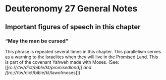 # Deuteronomy 27 General Notes
## Important figures of speech in this chapter

### “May the man be cursed”
This phrase is repeated several times in this chapter. This parallelism serves as a warning to the Israelites when they will live in the Promised Land. This is part of the covenant Yahweh made with Moses. (See: [[rc://*/tw/dict/bible/kt/promisedland]] and [[rc://*/tw/dict/bible/kt/lawofmoses]])